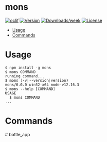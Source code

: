 mons
====



[![oclif](https://img.shields.io/badge/cli-oclif-brightgreen.svg)](https://oclif.io)
[![Version](https://img.shields.io/npm/v/mons.svg)](https://npmjs.org/package/mons)
[![Downloads/week](https://img.shields.io/npm/dw/mons.svg)](https://npmjs.org/package/mons)
[![License](https://img.shields.io/npm/l/mons.svg)](https://github.com/Nash-BETA/mons/blob/master/package.json)

<!-- toc -->
* [Usage](#usage)
* [Commands](#commands)
<!-- tocstop -->
# Usage
<!-- usage -->
```sh-session
$ npm install -g mons
$ mons COMMAND
running command...
$ mons (-v|--version|version)
mons/0.0.0 win32-x64 node-v12.16.3
$ mons --help [COMMAND]
USAGE
  $ mons COMMAND
...
```
<!-- usagestop -->
# Commands
<!-- commands -->

<!-- commandsstop -->
#   b a t t l e _ a p p  
 